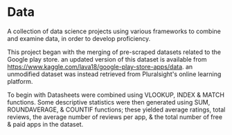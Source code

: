 # Data
A collection of data science projects using various frameworks to combine and examine data, in order to develop proficiency.

This project began with the merging of pre-scraped datasets related to the Google play store. an updated version of this dataset is available from https://www.kaggle.com/lava18/google-play-store-apps/data.  an unmodified dataset was instead retrieved from  Pluralsight's online learning platform.

To begin with Datasheets were combined using VLOOKUP, INDEX & MATCH functions. Some descriptive statistics were then generated using   SUM, ROUNDAVERAGE, & COUNTIF functions; these yielded average ratings, total reviews, the average number of reviews per app, & the total number of free & paid apps in the dataset. 





